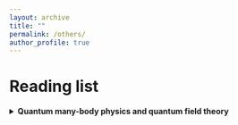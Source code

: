 ```yaml
---
layout: archive
title: ""
permalink: /others/
author_profile: true
---
```


<!-- {% if author.googlescholar %}
  You can also find my articles on <u><a href="{{author.googlescholar}}">my Google Scholar profile</a>.</u>
{% endif %}

{% include base_path %}

{% for post in site.publications reversed %}
  {% include archive-single.html %}
{% endfor %} -->

# Reading list

<details>
<summary> 
<b>Quantum many-body physics and quantum field theory</b>
</summary>
<ol type="1">
<li>Nonequilibrium many-body theory of quantum systems - a modern introduction (Gianluca Stefanucci and Robert van Leeuwen)</li>
<li>Quantum theory of many-particle systems (Alexcander L. Fetter and John Dirk Walacka)</li>
<li>Quantum many-particle systems (John W. Negele and Henri Orland)</li>
<li>Introduction to many-body physics (Piers Coleman)</li>
<li>Methods of quantum field theory in statistical physics (A. A. Abrikosov, L. P. Gorkov and I. E. Dzyaloshinski)</li>
<li>A guide to Feynman diagrams in the many-body problem (Richard D. Mattuck)</li>
<li>Condensed matter field theory (Alexander Altland and Ben Simons)</li>
<li>Quantum field theory of non-equilibium states (Jorgen Rammer)</li>
<li>Field theory of non-equilibrium systems (Alex Kamenev)</li>
</ol>
</details>


